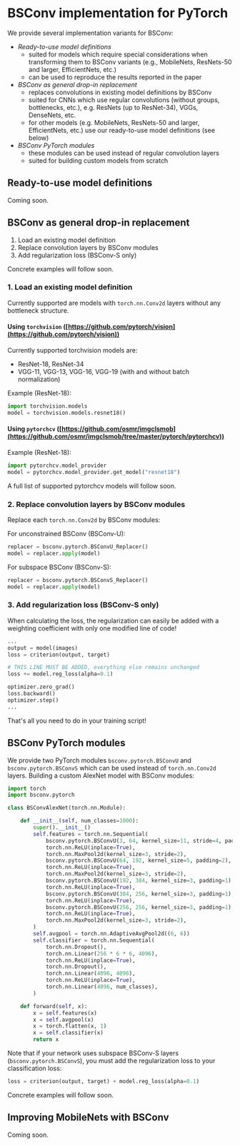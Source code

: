 # BSConv implementation for PyTorch

We provide several implementation variants for BSConv:

* *Ready-to-use model definitions*
    * suited for models which require special considerations when transforming them to BSConv variants (e.g., MobileNets, ResNets-50 and larger, EfficientNets, etc.)
    * can be used to reproduce the results reported in the paper
* *BSConv as general drop-in replacement*
    * replaces convolutions in existing model definitions by BSConv
    * suited for CNNs which use regular convolutions (without groups, bottlenecks, etc.), e.g. ResNets (up to ResNet-34), VGGs, DenseNets, etc.
    * for other models (e.g. MobileNets, ResNets-50 and larger, EfficientNets, etc.) use our ready-to-use model definitions (see below)
* *BSConv PyTorch modules*
    * these modules can be used instead of regular convolution layers
    * suited for building custom models from scratch


## Ready-to-use model definitions

Coming soon.


## BSConv as general drop-in replacement

1. Load an existing model definition
2. Replace convolution layers by BSConv modules
3. Add regularization loss (BSConv-S only)

Concrete examples will follow soon.


### 1. Load an existing model definition

Currently supported are models with `torch.nn.Conv2d` layers without any bottleneck structure.

#### Using `torchvision` ([https://github.com/pytorch/vision](https://github.com/pytorch/vision))

Currently supported torchvision models are:
* ResNet-18, ResNet-34
* VGG-11, VGG-13, VGG-16, VGG-19 (with and without batch normalization)

Example (ResNet-18):

```python
import torchvision.models
model = torchvision.models.resnet18()
```

#### Using `pytorchcv` ([https://github.com/osmr/imgclsmob](https://github.com/osmr/imgclsmob/tree/master/pytorch/pytorchcv))


Example (ResNet-18):

```python
import pytorchcv.model_provider
model = pytorchcv.model_provider.get_model("resnet18")
```

A full list of supported pytorchcv models will follow soon.

### 2. Replace convolution layers by BSConv modules

Replace each `torch.nn.Conv2d` by BSConv modules:

For unconstrained BSConv (BSConv-U):

```python
replacer = bsconv.pytorch.BSConvU_Replacer()
model = replacer.apply(model)
```

For subspace BSConv (BSConv-S):

```python
replacer = bsconv.pytorch.BSConvS_Replacer()
model = replacer.apply(model)
```

### 3. Add regularization loss (BSConv-S only)

When calculating the loss, the regularization can easily be added with a weighting coefficient with only one modified line of code!

```python
...
output = model(images)
loss = criterion(output, target)

# THIS LINE MUST BE ADDED, everything else remains unchanged
loss += model.reg_loss(alpha=0.1)

optimizer.zero_grad()
loss.backward()
optimizer.step()
...
```

That's all you need to do in your training script!


## BSConv PyTorch modules

We provide two PyTorch modules `bsconv.pytorch.BSConvU` and `bsconv.pytorch.BSConvS` which can be used instead of `torch.nn.Conv2d` layers.
Building a custom AlexNet model with BSConv modules:

```python
import torch
import bsconv.pytorch

class BSConvAlexNet(torch.nn.Module):

	def __init__(self, num_classes=1000):
		super().__init__()
		self.features = torch.nn.Sequential(
			bsconv.pytorch.BSConvU(3, 64, kernel_size=11, stride=4, padding=2),
			torch.nn.ReLU(inplace=True),
			torch.nn.MaxPool2d(kernel_size=3, stride=2),
			bsconv.pytorch.BSConvU(64, 192, kernel_size=5, padding=2),
			torch.nn.ReLU(inplace=True),
			torch.nn.MaxPool2d(kernel_size=3, stride=2),
			bsconv.pytorch.BSConvU(192, 384, kernel_size=3, padding=1),
			torch.nn.ReLU(inplace=True),
			bsconv.pytorch.BSConvU(384, 256, kernel_size=3, padding=1),
			torch.nn.ReLU(inplace=True),
			bsconv.pytorch.BSConvU(256, 256, kernel_size=3, padding=1),
			torch.nn.ReLU(inplace=True),
			torch.nn.MaxPool2d(kernel_size=3, stride=2),
		)
		self.avgpool = torch.nn.AdaptiveAvgPool2d((6, 6))
		self.classifier = torch.nn.Sequential(
			torch.nn.Dropout(),
			torch.nn.Linear(256 * 6 * 6, 4096),
			torch.nn.ReLU(inplace=True),
			torch.nn.Dropout(),
			torch.nn.Linear(4096, 4096),
			torch.nn.ReLU(inplace=True),
			torch.nn.Linear(4096, num_classes),
		)

	def forward(self, x):
		x = self.features(x)
		x = self.avgpool(x)
		x = torch.flatten(x, 1)
		x = self.classifier(x)
		return x
```

Note that if your network uses subspace BSConv-S layers (`bsconv.pytorch.BSConvS`), you must add the regularization loss to your classification loss:

```python
loss = criterion(output, target) + model.reg_loss(alpha=0.1)
```

Concrete examples will follow soon.

## Improving MobileNets with BSConv

Coming soon.
